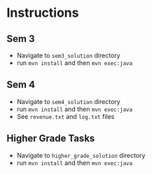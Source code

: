 # Instructions

## Sem 3
- Navigate to `sem3_solution` directory
- run `mvn install` and then `mvn exec:java`

## Sem 4
- Navigate to `sem4_solution` directory
- run `mvn install` and then `mvn exec:java`
- See `revenue.txt` and `log.txt` files

## Higher Grade Tasks
- Navigate to `higher_grade_solution` directory
- run `mvn install` and then `mvn exec:java`
